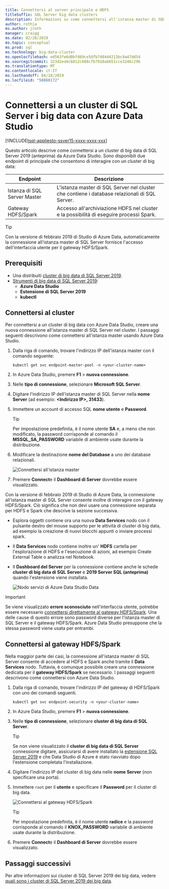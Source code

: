 ```yaml
---
title: Connettersi al server principale e HDFS
titleSuffix: SQL Server big data clusters
description: Informazioni su come connettersi all'istanza master di SQL Server e il gateway HDFS/Spark per un cluster di big data di SQL Server 2019 (anteprima).
author: rothja
ms.author: jroth
manager: craigg
ms.date: 02/28/2019
ms.topic: conceptual
ms.prod: sql
ms.technology: big-data-cluster
ms.openlocfilehash: ed563fe6d0bfd69ce5dfb7484d4213bc9a47dd54
ms.sourcegitcommit: 323d2ea9cb812c688cfb7918ab651cce3246c296
ms.translationtype: MT
ms.contentlocale: it-IT
ms.lasthandoff: 04/18/2019
ms.locfileid: "58860172"
---
```

# <a name="connect-to-a-sql-server-big-data-cluster-with-azure-data-studio"></a>Connettersi a un cluster di SQL Server i big data con Azure Data Studio

[!INCLUDE[tsql-appliesto-ssver15-xxxx-xxxx-xxx](../includes/tsql-appliesto-ssver15-xxxx-xxxx-xxx.md)]

Questo articolo descrive come connettersi a un cluster di big data di SQL Server 2019 (anteprima) da Azure Data Studio. Sono disponibili due endpoint di principale che consentono di interagire con un cluster di big data:

| Endpoint | Descrizione |
|---|---|
| Istanza di SQL Server Master | L'istanza master di SQL Server nel cluster che contiene i database relazionali di SQL Server. |
| Gateway HDFS/Spark | Accesso all'archiviazione HDFS nel cluster e la possibilità di eseguire processi Spark. |

> [!TIP]
> Con la versione di febbraio 2019 di Studio di Azure Data, automaticamente la connessione all'istanza master di SQL Server fornisce l'accesso dell'interfaccia utente per il gateway HDFS/Spark.

## <a name="prerequisites"></a>Prerequisiti

- Una distribuiti [cluster di big data di SQL Server 2019](deployment-guidance.md).
- [Strumenti di big data di SQL Server 2019](deploy-big-data-tools.md):
   - **Azure Data Studio**
   - **Estensione di SQL Server 2019**
   - **kubectl**

## <a id="master"></a> Connettersi al cluster

Per connettersi a un cluster di big data con Azure Data Studio, creare una nuova connessione all'istanza master di SQL Server nel cluster. I passaggi seguenti descrivono come connettersi all'istanza master usando Azure Data Studio.

1. Dalla riga di comando, trovare l'indirizzo IP dell'istanza master con il comando seguente:

   ```
   kubectl get svc endpoint-master-pool -n <your-cluster-name>
   ```

1. In Azure Data Studio, premere **F1** > **nuova connessione**.

1. Nelle **tipo di connessione**, selezionare **Microsoft SQL Server**.

1. Digitare l'indirizzo IP dell'istanza master di SQL Server nella **nome Server** (ad esempio: **\<Indirizzo IP\>, 31433**).

1. Immettere un account di accesso SQL **nome utente** e **Password**.

   > [!TIP]
   > Per impostazione predefinita, è il nome utente **SA** e, a meno che non modificato, la password corrisponde al comando il **MSSQL_SA_PASSWORD** variabile di ambiente usate durante la distribuzione.

1. Modificare la destinazione **nome del Database** a uno dei database relazionali.

   ![Connettersi all'istanza master](./media/connect-to-big-data-cluster/connect-to-cluster.png)

1. Premere **Connect**e il **Dashboard di Server** dovrebbe essere visualizzato.

Con la versione di febbraio 2019 di Studio di Azure Data, la connessione all'istanza master di SQL Server consente inoltre di interagire con il gateway HDFS/Spark. Ciò significa che non devi usare una connessione separata per HDFS e Spark che descrive la sezione successiva.

- Esplora oggetti contiene ora una nuova **Data Services** nodo con il pulsante destro del mouse supporto per le attività di cluster di big data, ad esempio la creazione di nuovi blocchi appunti o inviare processi spark. 
- Il **Data Services** nodo contiene inoltre un' **HDFS** cartella per l'esplorazione di HDFS e l'esecuzione di azioni, ad esempio Create External Table o analizza nel Notebook.
- Il **Dashboard del Server** per la connessione contiene anche le schede **cluster di big data di SQL Server** e **2019 Server SQL (anteprima)** quando l'estensione viene installata.

   ![Nodo servizi di Azure Data Studio Data](./media/connect-to-big-data-cluster/connect-data-services-node.png)

> [!IMPORTANT]
> Se viene visualizzato **errore sconosciuto** nell'interfaccia utente, potrebbe essere necessario [connettersi direttamente al gateway HDFS/Spark](#hdfs). Una delle cause di questo errore sono password diverse per l'istanza master di SQL Server e il gateway HDFS/Spark. Azure Data Studio presuppone che la stessa password viene usata per entrambi.
  
## <a id="hdfs"></a> Connettersi al gateway HDFS/Spark

Nella maggior parte dei casi, la connessione all'istanza master di SQL Server consente di accedere al HDFS e Spark anche tramite il **Data Services** nodo. Tuttavia, è comunque possibile creare una connessione dedicata per il **gateway HDFS/Spark** se necessario. I passaggi seguenti descrivono come connettersi con Azure Data Studio.

1. Dalla riga di comando, trovare l'indirizzo IP del gateway di HDFS/Spark con uno dei comandi seguenti.

   ```
   kubectl get svc endpoint-security -n <your-cluster-name>
   ```
 
1. In Azure Data Studio, premere **F1** > **nuova connessione**.

1. Nelle **tipo di connessione**, selezionare **cluster di big data di SQL Server**.

   > [!TIP]
   > Se non viene visualizzato il **cluster di big data di SQL Server** connessione digitare, assicurarsi di avere installato la [estensione SQL Server 2019](../azure-data-studio/sql-server-2019-extension.md) e che Data Studio di Azure è stato riavviato dopo l'estensione completata l'installazione.

1. Digitare l'indirizzo IP del cluster di big data nelle **nome Server** (non specificare una porta).

1. Immettere `root` per il **utente** e specificare il **Password** per il cluster di big data.

   ![Connettersi al gateway HDFS/Spark](./media/connect-to-big-data-cluster/connect-to-cluster-hdfs-spark.png)

   > [!TIP]
   > Per impostazione predefinita, è il nome utente **radice** e la password corrisponde al comando il **KNOX_PASSWORD** variabile di ambiente usate durante la distribuzione.

1. Premere **Connect**e il **Dashboard di Server** dovrebbe essere visualizzato.

## <a name="next-steps"></a>Passaggi successivi

Per altre informazioni sui cluster di SQL Server 2019 dei big data, vedere [quali sono i cluster di SQL Server 2019 dei big data](big-data-cluster-overview.md).